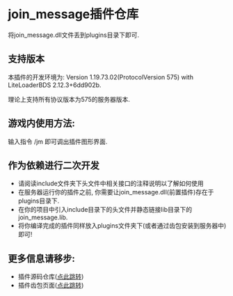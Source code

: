 # join_message插件仓库
将join_message.dll文件丢到plugins目录下即可.

## 支持版本
本插件的开发环境为: Version 1.19.73.02(ProtocolVersion 575) with LiteLoaderBDS 2.12.3+6dd902b.

理论上支持所有协议版本为575的服务器版本.

## 游戏内使用方法:
输入指令 /jm 即可调出插件图形界面.

## 作为依赖进行二次开发
- 请阅读include文件夹下头文件中相关接口的注释说明以了解如何使用
- 在服务器运行你的插件之前, 你需要让join_message.dll(前置插件)存在于plugins目录下.
- 在你的项目中引入include目录下的头文件并静态链接lib目录下的join_message.lib.
- 将你编译完成的插件同样放入plugins文件夹下(或者通过齿包安装到服务器中)即可!

## 更多信息请移步:
- 插件源码仓库([点此跳转](https://github.com/LymoProjects/joinMessage))
- 插件齿包页面([点此跳转](https://registry.litebds.com/#/join_message))
